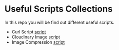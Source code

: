 # Useful Scripts Collections

In this repo you will be find out different useful scripts.<br>
 * Curl Script [script](https://github.com/technetbytes/Scripts/blob/master/curlscript.sh) 
 * Cloudinary Image [script](https://github.com/technetbytes/Scripts/blob/master/cloudinary.py) 
 * Image Compression  [script](https://github.com/technetbytes/Scripts/blob/master/imagecompress.py) 
